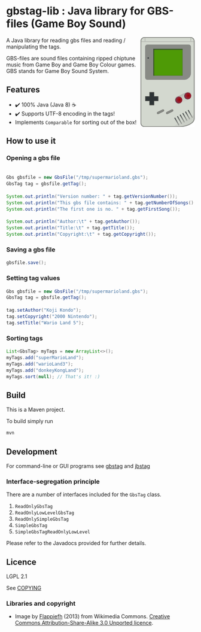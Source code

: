 # gbstag-lib : Java library for GBS-files (Game Boy Sound)
<img src="gameboy.png" alt="Game Boy" align="right">

A Java library for reading gbs files and reading / manipulating the tags.

GBS-files are sound files containing ripped chiptune music from Game Boy and
Game Boy Colour games. GBS stands for Game Boy Sound System.


## Features
* :heavy_check_mark: 100% Java (Java 8) :coffee:
* :heavy_check_mark: Supports UTF-8 encoding in the tags!
* Implements <code>Comparable</code> for sorting out of the box!

## How to use it

### Opening a gbs file
```java

Gbs gbsfile = new GbsFile("/tmp/supermarioland.gbs");
GbsTag tag = gbsfile.getTag();

System.out.println("Version number: " + tag.getVersionNumber());
System.out.println("This gbs file contains: " + tag.getNumberOfSongs() + " songs");
System.out.println("The first one is no. " + tag.getFirstSong());

System.out.println("Author:\t" + tag.getAuthor());
System.out.println("Title:\t" + tag.getTitle());
System.out.println("Copyright:\t" + tag.getCopyright());
```

### Saving a gbs file
```java
gbsfile.save();
```

### Setting tag values
```java
Gbs gbsfile = new GbsFile("/tmp/supermarioland.gbs");
GbsTag tag = gbsfile.getTag();

tag.setAuthor("Koji Kondo");
tag.setCopyright("2000 Nintendo");
tag.setTitle("Wario Land 5");
```

### Sorting tags
```java
List<GbsTag> myTags = new ArrayList<>();
myTags.add("superMarioLand");
myTags.add("warioLand3");
myTags.add("donkeyKongLand");
myTags.sort(null); // That's it! :)
```

## Build
This is a Maven project.

To build simply run
```sh
mvn
```


## Development
For command-line or GUI programs see [gbstag](https://www.github.com/ullenius/gbstag) and [jbstag](https://www.github.com/ullenius/jbstag)

### Interface-segregation principle
There are a number of interfaces included for the <code>GbsTag</code> class.

1. <code>ReadOnlyGbsTag</code>
1. <code>ReadOnlyLowLevelGbsTag</code>
1. <code>ReadOnlySimpleGbsTag</code>
1. <code>SimpleGbsTag</code>
1. <code>SimpleGbsTagReadOnlyLowLevel</code>

Please refer to the Javadocs provided for further details.


## Licence
LGPL 2.1

See [COPYING](COPYING)

### Libraries and copyright
* Image by [Flappiefh](https://fr.wikipedia.org/wiki/Utilisateur:Flappiefh) (2013) from Wikimedia Commons. [Creative Commons Attribution-Share-Alike 3.0 Unported licence](https://creativecommons.org/licenses/by-sa/3.0/deed.en).
